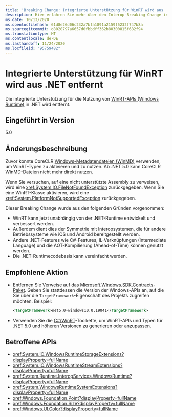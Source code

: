 ```yaml
---
title: 'Breaking Change: Integrierte Unterstützung für WinRT wird aus .NET entfernt'
description: Hier erfahren Sie mehr über den Interop-Breaking-Change in .NET 5.0, bei dem die integrierte Unterstützung für WinRT aus .NET entfernt wurde.
ms.date: 10/13/2020
ms.openlocfilehash: 61d8e26d06c232a7bfa1891a2159f5232f747b8a
ms.sourcegitcommit: d8020797a6657d0fbbdff362b80300815f682f94
ms.translationtype: HT
ms.contentlocale: de-DE
ms.lasthandoff: 11/24/2020
ms.locfileid: "95759482"
---
```

# <a name="built-in-support-for-winrt-is-removed-from-net"></a>Integrierte Unterstützung für WinRT wird aus .NET entfernt

Die integrierte Unterstützung für die Nutzung von [WinRT-APIs (Windows Runtime)](/uwp/winrt-cref/winrt-type-system) in .NET wird entfernt.

## <a name="version-introduced"></a>Eingeführt in Version

5.0

## <a name="change-description"></a>Änderungsbeschreibung

Zuvor konnte CoreCLR [Windows-Metadatendateien (WinMD)](/uwp/winrt-cref/winmd-files) verwenden, um WinRT-Typen zu aktivieren und zu nutzen. Ab .NET 5.0 kann CoreCLR WinMD-Dateien nicht mehr direkt nutzen.

Wenn Sie versuchen, auf eine nicht unterstützte Assembly zu verweisen, wird eine <xref:System.IO.FileNotFoundException> zurückgegeben. Wenn Sie eine WinRT-Klasse aktivieren, wird eine <xref:System.PlatformNotSupportedException> zurückgegeben.

Dieser Breaking Change wurde aus den folgenden Gründen vorgenommen:

- WinRT kann jetzt unabhängig von der .NET-Runtime entwickelt und verbessert werden.
- Außerdem dient dies der Symmetrie mit Interopsystemen, die für andere Betriebssysteme wie iOS und Android bereitgestellt werden.
- Andere .NET-Features wie C#-Features, IL-Verknüpfungen (Intermediate Language) und die AOT-Kompilierung (Ahead-of-Time) können genutzt werden.
- Die .NET-Runtimecodebasis kann vereinfacht werden.

## <a name="recommended-action"></a>Empfohlene Aktion

- Entfernen Sie Verweise auf das [Microsoft.Windows.SDK.Contracts-Paket](https://www.nuget.org/packages/Microsoft.Windows.SDK.Contracts).  Geben Sie stattdessen die Version der Windows-APIs an, auf die Sie über die `TargetFramework`-Eigenschaft des Projekts zugreifen möchten.  Beispiel:

  ```xml
  <TargetFramework>net5.0-windows10.0.19041</TargetFramework>
  ```

- Verwenden Sie die [C#/WinRT](/windows/uwp/csharp-winrt/)-Toolkette, um WinRT-APIs und Typen für .NET 5.0 und höheren Versionen zu generieren oder anzupassen.

## <a name="affected-apis"></a>Betroffene APIs

- <xref:System.IO.WindowsRuntimeStorageExtensions?displayProperty=fullName>
- <xref:System.IO.WindowsRuntimeStreamExtensions?displayProperty=fullName>
- <xref:System.Runtime.InteropServices.WindowsRuntime?displayProperty=fullName>
- <xref:System.WindowsRuntimeSystemExtensions?displayProperty=fullName>
- <xref:Windows.Foundation.Point?displayProperty=fullName>
- <xref:Windows.Foundation.Size?displayProperty=fullName>
- <xref:Windows.UI.Color?displayProperty=fullName>

<!--

### Affected APIs

- `T:System.IO.WindowsRuntimeStorageExtensions`
- `T: System.IO.WindowsRuntimeStreamExtensions`
- `N:System.Runtime.InteropServices.WindowsRuntime`
- `T:System.WindowsRuntimeSystemExtensions`
- `T:Windows.Foundation.Point`
- `T:Windows.Foundation.Size`
- `T:Windows.UI.Color`

### Category

Interop

-->
